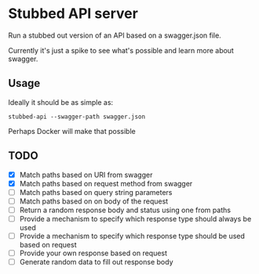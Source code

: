 # Stubbed API server

Run a stubbed out version of an API based on a swagger.json file.

Currently it's just a spike to see what's possible and learn more about swagger.

## Usage

Ideally it should be as simple as: 
```shell
stubbed-api --swagger-path swagger.json
```
Perhaps Docker will make that possible

## TODO

- [x] Match paths based on URI from swagger
- [x] Match paths based on request method from swagger
- [ ] Match paths based on query string parameters
- [ ] Match paths based on on body of the request
- [ ] Return a random response body and status using one from paths
- [ ] Provide a mechanism to specify which response type should always be used
- [ ] Provide a mechanism to specify which response type should be used based on request
- [ ] Provide your own response based on request
- [ ] Generate random data to fill out response body
